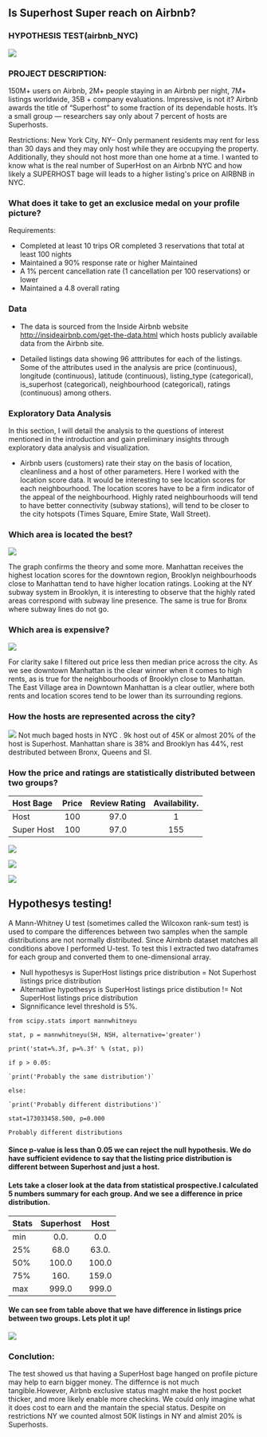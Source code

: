 ## Is Superhost Super reach on Airbnb?
### HYPOTHESIS TEST(airbnb_NYC)
![](https://github.com/evgenygrobov/AIRBNB_NYC/blob/main/pictures/ny_baby.jpeg)
### PROJECT DESCRIPTION: 
150M+ users on Airbnb, 2M+ people staying in an Airbnb per night, 7M+ listings worldwide, 35B + company evaluations. Impressive, is not it?
Airbnb awards the title of “Superhost” to some fraction of its dependable hosts. It’s a small group — researchers say only about 7 percent of hosts are Superhosts.

Restrictions: New York City, NY– Only permanent residents may rent for less than 30 days and they may only host while they are occupying the property. Additionally, they should not host more than one home at a time.
I wanted to know what is the real number of SuperHost on an Airbnb NYC and how likely a SUPERHOST bage will leads to a higher listing's price on AIRBNB in NYC.
### What does it take to get an exclusice medal on your profile picture?
Requirements:
* Completed at least 10 trips OR completed 3 reservations that total at least 100 nights 
* Maintained a 90% response rate or higher Maintained 
* A 1% percent cancellation rate (1 cancellation per 100 reservations) or lower
* Maintained a 4.8 overall rating


### Data
* The data is sourced from the Inside Airbnb website http://insideairbnb.com/get-the-data.html which hosts publicly available data from the Airbnb site.

* Detailed listings data showing 96 atttributes for each of the listings. Some of the attributes used in the analysis are price (continuous), longitude (continuous), latitude (continuous), listing_type (categorical), is_superhost (categorical), neighbourhood (categorical), ratings (continuous) among others.

### Exploratory Data Analysis
In this section, I will detail the  analysis to the questions of interest mentioned in the introduction and gain preliminary insights through exploratory data analysis and visualization. 
* Airbnb users (customers) rate their stay on the basis of location, cleanliness and a host of other parameters. Here I worked with the location score data. It would be interesting to see location scores for each neighbourhood. The location scores have to be a firm indicator of the appeal of the neighbourhood. Highly rated neighbourhoods will tend to have better connectivity (subway stations), will tend to be closer to the city hotspots (Times Square, Emire State, Wall Street).
### Which area is located the best?
![](https://github.com/evgenygrobov/AIRBNB_NYC/blob/main/pictures/location%20ratings%20.png)

The graph confirms the theory and some more. Manhattan receives the highest location scores for the downtown region, Brooklyn neighbourhoods close to Manhattan tend to have higher location ratings. Looking at the NY subway system in Brooklyn, it is interesting to observe that the highly rated areas correspond with subway line presence. The same is true for Bronx where subway lines do not go.

### Which area is expensive?
![](https://github.com/evgenygrobov/AIRBNB_NYC/blob/main/pictures/price%20higher%20median.png)

For clarity sake I filtered out price less then median price across the city. As we see downtown Manhattan is the clear winner when it comes to high rents, as is true for the neighbourhoods of Brooklyn close to Manhattan. The East Village area in Downtown Manhattan is a clear outlier, where both rents and location scores tend to be lower than its surrounding regions.

### How the hosts are represented across the city?

![](https://github.com/evgenygrobov/AIRBNB_NYC/blob/main/pictures/Superhost%20market%20share.png)
Not much baged hosts in NYC . 9k host  out of 45K or  almost 20% of the host is Superhost. Manhattan share is 38% and Brooklyn has 44%, rest destributed between Bronx, Queens and SI.

### How the price and ratings are statistically distributed between two groups?


|  Host Bage       | Price               |   Review Rating         | Availability.        |
|:-----------------|:-------------------:|:-----------------------:|:--------------------:|
| Host             | 100                 | 97.0                    | 1                    |
| Super Host       | 100                 | 97.0                    | 155                  |


![](https://github.com/evgenygrobov/AIRBNB_NYC/blob/main/images/price_distr.png)

![](https://github.com/evgenygrobov/AIRBNB_NYC/blob/main/images/review-2.png)

![](https://github.com/evgenygrobov/AIRBNB_NYC/blob/main/images/availability.png)

## Hypothesys testing!
A Mann-Whitney U test (sometimes called the Wilcoxon rank-sum test) is used to compare the differences between two samples when the sample distributions are not normally distributed. 
Since Airnbnb dataset matches all conditions above I  performed U-test.
To test this I extracted two dataframes for each group and converted them to one-dimensional array.
* Null hypothesys is SuperHost listings price distribution = Not Superhost listings price distribution
* Alternative hypothesys is SuperHost listings price distibution != Not SuperHost listings price distribution 
* Signnificance level threshold is 5%.

`from scipy.stats import mannwhitneyu`

`stat, p = mannwhitneyu(SH, NSH, alternative='greater')`

`print('stat=%.3f, p=%.3f' % (stat, p))`

`if p > 0.05:`

    `print('Probably the same distribution')`
    
`else:`

    `print('Probably different distributions')`
    
`stat=173033458.500, p=0.000`

`Probably different distributions`

#### Since p-value is less than 0.05 we can reject the null hypothesis. We do have sufficient evidence to say that the listing price distribution is different between Superhost and just a host.
#### Lets take a closer look at the  data from statistical prospective.I calculated 5 numbers summary for each group. And we see a difference in price distribution.


|    Stats         | Superhost           |   Host                  | 
|:-----------------|:-------------------:|:-----------------------:|
| min              | 0.0.                | 0.0                     | 
| 25%              | 68.0                | 63.0.                   | 
| 50%              | 100.0               | 100.0                   | 
| 75%              | 160.                | 159.0                   | 
| max              | 999.0               | 999.0                   | 

#### We can see from  table above that we have  difference in listings price between two groups. Lets plot it up!

![](https://github.com/evgenygrobov/AIRBNB_NYC/blob/main/pictures/statistical%20view%20on%20price%20distribition.png)

### Conclution:
The test showed us that having a SuperHost bage hanged on profile picture may help to earn bigger money. The differnce is not much tangible.However, Airbnb exclusive status maght make the host pocket thicker, and more likely enable more checkins. We could only imagine what it does cost to earn and the mantain the special status. Despite on restrictions NY we counted almost 50K listings in NY and almist 20% is Superhosts.

